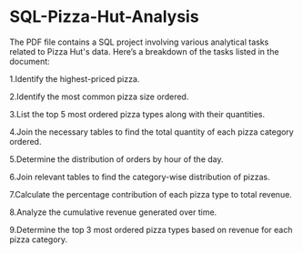# SQL-Pizza-Hut-Analysis
The PDF file  contains a SQL project involving various analytical tasks related to Pizza Hut's data. Here’s a breakdown of the tasks listed in the document:

1.Identify the highest-priced pizza.

2.Identify the most common pizza size ordered.

3.List the top 5 most ordered pizza types along with their quantities.

4.Join the necessary tables to find the total quantity of each pizza category ordered.

5.Determine the distribution of orders by hour of the day.

6.Join relevant tables to find the category-wise distribution of pizzas.

7.Calculate the percentage contribution of each pizza type to total revenue.

8.Analyze the cumulative revenue generated over time.

9.Determine the top 3 most ordered pizza types based on revenue for each pizza category.
